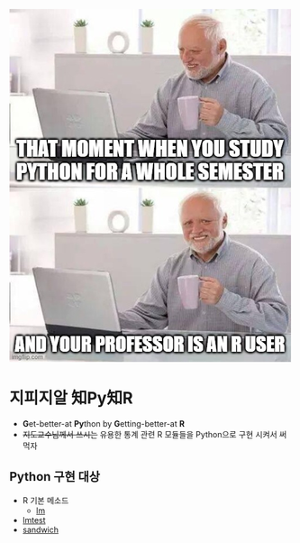 ![cover](https://github.com/FeetCodingHommy/gpygr/blob/master/cover.jpg?raw=true)

# 지피지알 知Py知R

* **G**et-better-at **Py**thon by **G**etting-better-at **R**
* ~~지도교수님께서 쓰시는~~ 유용한 통계 관련 R 모듈들을 Python으로 구현 시켜서 써먹자

## Python 구현 대상

* R 기본 메소드
  * [lm](https://www.rdocumentation.org/packages/stats/versions/3.6.2/topics/lm)
* [lmtest](https://cran.r-project.org/web/packages/lmtest/lmtest.pdf)
* [sandwich](https://cran.r-project.org/web/packages/sandwich/sandwich.pdf)
